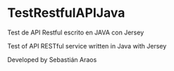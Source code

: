 # TestRestfulAPIJava
Test de API Restful escrito en JAVA con Jersey

Test of API RESTful service written in Java with Jersey

Developed by Sebastián Araos